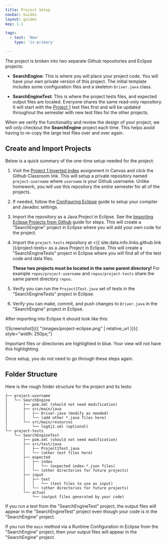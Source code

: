 ```yaml
---
title: Project Setup
navbar: Guides
layout: guides
key: 1.1

tags:
  - text: 'New'
    type: 'is-primary'

---
```


The project is broken into two separate Github repositories and Eclipse projects:

  - **SearchEngine**: This is where you will place your project code. You will have your own private version of this project. The initial template includes some configuration files and a skeleton `Driver.java` class.

  - **SearchEngineTest**: This is where the project tests files, and expected output files are located. Everyone shares the same read-only repository. It will start with the [Project 1](project-1.html) test files first and will be updated throughout the semester with new test files for the other projects.

When we verify the functionality and review the design of your project, we will only checkout the **SearchEngine** project each time. This helps avoid having to re-copy the large test files over and over again.

## Create and Import Projects

Below is a quick summary of the one-time setup needed for the project:

  1. Visit the [Project 1 Inverted Index](https://usfca.instructure.com/courses/1594619/assignments/6987885) assignment in Canvas and click the Github Classroom link. This will setup a private repository named `project-username` where `username` is your Github username. Unlike homework, you will use this repository the *entire* semester for all of the projects.

  1. If needed, follow the [Configuring Eclipse](/guides/eclipse/configuring-eclipse.html) guide to setup your compiler and Javadoc settings.

  1. Import the repository as a Java Project in Eclipse. See the [Importing Eclipse Projects from Github](/guides/eclipse/importing-eclipse-projects-from-github.html) guide for steps. This will create a "SearchEngine" project in Eclipse where you will add your own code for the project.

  1. Import the `project-tests` repository at <{{ site.data.info.links.github.link }}/project-tests> as a Java Project in Eclipse. This will create a "SearchEngineTests" project in Eclipse where you will find all of the test code and data files.

      **These two projects must be located in the same parent directory!** For example `repos/project-username` and `repos/project-tests` share the same parent directory `repos`.

  1. Verify you can run the `Project1Test.java` set of tests in the "SearchEngineTests" project in Eclipse.

  1. Verify you can make, commit, and push changes to `Driver.java` in the "SearchEngine" project in Eclipse.

After importing into Eclipse it should look like this:

![Screenshot]({{ "/images/project-eclipse.png" | relative_url }}){: style="width: 250px;"}

Important files or directories are highlighted in blue. Your view will not have this highlighting.

Once setup, you do not need to go through these steps again.

## Folder Structure

Here is the rough folder structure for the project and its tests:

```
├── project-username
│   └── SearchEngine
│       ├── pom.xml (should not need modification)
│       ├── src/main/java
│       │   ├── Driver.java (modify as needed)
│       │   └── (add other *.java files here)
│       └── src/main/resources
│           └── log4j2.xml (optional)
└── project-tests
    └── SearchEngineTest
        ├── pom.xml (should not need modification)
        ├── src/test/java
        │   ├── Project1Test.java
        │   └── (other test files here)
        ├── expected
        │   ├── index
        │   │   └── (expected index-*.json files)
        │   └── (other directories for future projects)
        ├── input
        │   ├── text
        │   │   └── (text files to use as input)
        │   └── (other directories for future projects)
        └── actual
            └── (output files generated by your code)
```

If you run a test from the "SearchEngineTest" project, the output files will appear in the "SearchEngineTest" project even though your code is in the "SearchEngine" project.

If you run the `main` method via a Runtime Configuration in Eclipse from the "SearchEngine" project, then your output files will appear in the "SearchEngine" project.
